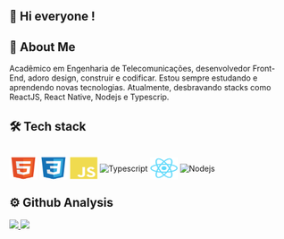 ## 👋 Hi everyone ! 
## 🚀 About Me
<p> Acadêmico em Engenharia de Telecomunicações, desenvolvedor Front-End, adoro design, construir e codificar. Estou sempre estudando e aprendendo novas tecnologias. Atualmente, desbravando stacks como ReactJS, React Native, Nodejs e Typescrip.</p>

## 🛠 Tech stack

<div style="display: inline_block"><br/>
  <img align="center" alt="HTML" height="40" width="50" src="https://raw.githubusercontent.com/devicons/devicon/master/icons/html5/html5-original.svg">
  <img align="center" alt="CSS" height="40" width="50" src="https://raw.githubusercontent.com/devicons/devicon/master/icons/css3/css3-original.svg">
  <img align="center" alt="Js" height="40" width="50" src="https://raw.githubusercontent.com/devicons/devicon/master/icons/javascript/javascript-plain.svg">
  <img align="center" alt="Typescript" height="40" width="50" src="https://cdn.jsdelivr.net/gh/devicons/devicon/icons/typescript/typescript-original.svg"/>
  <img align="center" alt="React" height="40" width="50" src="https://raw.githubusercontent.com/devicons/devicon/master/icons/react/react-original.svg">
  <img align="center" alt="Nodejs" height="40" width="50" src="https://icongr.am/devicon/nodejs-original.svg?size=148&color=currentColor">

<div/>

## ⚙️ Github Analysis
<div style="display: flex">
  <a href="https://github.com/alex-candido">
  <img height="160em" src="https://github-readme-stats.vercel.app/api?username=alex-candido&show_icons=true&theme=vision-friendly-dark&include_all_commits=true&count_private=true"/>
  <img height="160em" src="https://github-readme-stats.vercel.app/api/top-langs/?username=alex-candido&layout=compact&langs_count=16&theme=vision-friendly-dark"/>
</div>



